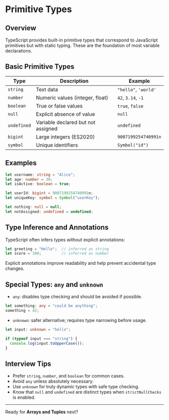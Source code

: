 # Primitive Types

## Overview

TypeScript provides built-in primitive types that correspond to JavaScript primitives but with static typing. These are the foundation of most variable declarations.

## Basic Primitive Types

| Type        | Description                        | Example              |
| ----------- | ---------------------------------- | -------------------- |
| `string`    | Text data                          | `"hello"`, `'world'` |
| `number`    | Numeric values (integer, float)    | `42`, `3.14`, `-1`   |
| `boolean`   | True or false values               | `true`, `false`      |
| `null`      | Explicit absence of value          | `null`               |
| `undefined` | Variable declared but not assigned | `undefined`          |
| `bigint`    | Large integers (ES2020)            | `9007199254740991n`  |
| `symbol`    | Unique identifiers                 | `Symbol("id")`       |

## Examples

```ts
let username: string = "Alice";
let age: number = 30;
let isActive: boolean = true;

let userId: bigint = 9007199254740991n;
let uniqueKey: symbol = Symbol("userKey");

let nothing: null = null;
let notAssigned: undefined = undefined;
```

## Type Inference and Annotations

TypeScript often infers types without explicit annotations:

```ts
let greeting = "Hello";  // inferred as string
let score = 100;         // inferred as number
```

Explicit annotations improve readability and help prevent accidental type changes.

## Special Types: `any` and `unknown`

- `any`: disables type checking and should be avoided if possible.

```ts
let something: any = "could be anything";
something = 42;
```

- `unknown`: safer alternative; requires type narrowing before usage.

```ts
let input: unknown = "hello";

if (typeof input === "string") {
  console.log(input.toUpperCase());
}
```

## Interview Tips

- Prefer `string`, `number`, and `boolean` for common cases.
- Avoid `any` unless absolutely necessary.
- Use `unknown` for truly dynamic types with safe type checking.
- Know that `null` and `undefined` are distinct types when `strictNullChecks` is enabled.

------

Ready for **Arrays and Tuples** next?
